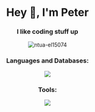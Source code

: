 <h1 align="center">Hey 👋, I'm Peter</h1>
<h3 align="center">I like coding stuff up</h3>

<p align="center"> 
    <img src="https://komarev.com/ghpvc/?username=ntua-el15074&label=Profile%20Views&color=534bc3&style=flat" alt="ntua-el15074" /> 
</p>

<h3 align="center">Languages and Databases:</h3>
<p align="center">
    <img src="https://skillicons.dev/icons?i=py,c,cpp,go,java,mysql,sqlite" />
  </a>
</p>

<h3 align="center">Tools:</h3>
<p align="center">
    <img src="https://skillicons.dev/icons?i=neovim,latex,git,postman,flask,docker,aws" />
  </a>
</p>
